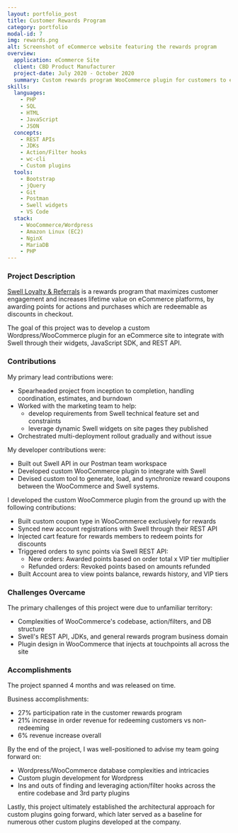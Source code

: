 ```yaml
---
layout: portfolio_post
title: Customer Rewards Program
category: portfolio
modal-id: 7
img: rewards.png
alt: Screenshot of eCommerce website featuring the rewards program
overview:
  application: eCommerce Site
  client: CBD Product Manufacturer
  project-date: July 2020 - October 2020
  summary: Custom rewards program WooCommerce plugin for customers to earn redeemable points for discounts, and view rewards history, points balance, and VIP tiers.
skills:
  languages:
    - PHP
    - SQL
    - HTML
    - JavaScript
    - JSON
  concepts:
    - REST APIs
    - JDKs
    - Action/Filter hooks
    - wc-cli
    - Custom plugins
  tools:
    - Bootstrap
    - jQuery
    - Git
    - Postman
    - Swell widgets
    - VS Code
  stack:
    - WooCommerce/Wordpress
    - Amazon Linux (EC2)
    - NginX
    - MariaDB
    - PHP
---
```


### Project Description

[Swell Loyalty & Referrals](https://www.yotpo.com/platform/loyalty/) is a rewards program that maximizes customer engagement and increases lifetime value on eCommerce platforms, by awarding points for actions and purchases which are redeemable as discounts in checkout.

The goal of this project was to develop a custom Wordpress/WooCommerce plugin for an eCommerce site to integrate with Swell through their widgets, JavaScript SDK, and REST API.

### Contributions

My primary lead contributions were:

- Spearheaded project from inception to completion, handling coordination, estimates, and burndown
- Worked with the marketing team to help:
  - develop requirements from Swell technical feature set and constraints
  - leverage dynamic Swell widgets on site pages they published
- Orchestrated multi-deployment rollout gradually and without issue

My developer contributions were:

- Built out Swell API in our Postman team workspace
- Developed custom WooCommerce plugin to integrate with Swell
- Devised custom tool to generate, load, and synchronize reward coupons between the WooCommerce and Swell systems.

I developed the custom WooCommerce plugin from the ground up with the following contributions:

- Built custom coupon type in WooCommerce exclusively for rewards
- Synced new account registrations with Swell through their REST API
- Injected cart feature for rewards members to redeem points for discounts
- Triggered orders to sync points via Swell REST API:
  - New orders: Awarded points based on order total x VIP tier multiplier
  - Refunded orders: Revoked points based on amounts refunded
- Built Account area to view points balance, rewards history, and VIP tiers

### Challenges Overcame

The primary challenges of this project were due to unfamiliar territory:

- Complexities of WooCommerce's codebase, action/filters, and DB structure
- Swell's REST API, JDKs, and general rewards program business domain
- Plugin design in WooCommerce that injects at touchpoints all across the site

### Accomplishments

The project spanned 4 months and was released on time.

Business accomplishments:

- 27% participation rate in the customer rewards program
- 21% increase in order revenue for redeeming customers vs non-redeeming
- 6% revenue increase overall

By the end of the project, I was well-positioned to advise my team going forward on:

- Wordpress/WooCommerce database complexities and intricacies
- Custom plugin development for Wordpress
- Ins and outs of finding and leveraging action/filter hooks across the entire codebase and 3rd party plugins

Lastly, this project ultimately established the architectural approach for custom plugins going forward, which later served as a baseline for numerous other custom plugins developed at the company.
